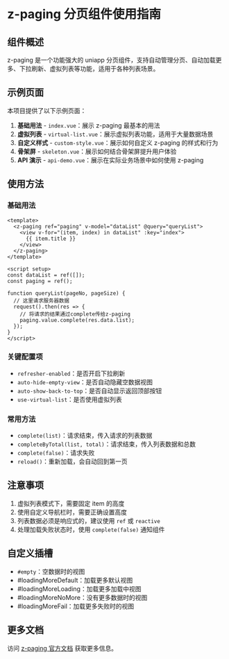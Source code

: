 # z-paging 分页组件使用指南

## 组件概述

z-paging 是一个功能强大的 uniapp 分页组件，支持自动管理分页、自动加载更多、下拉刷新、虚拟列表等功能，适用于各种列表场景。

## 示例页面

本项目提供了以下示例页面：

1. **基础用法** - `index.vue`：展示 z-paging 最基本的用法
2. **虚拟列表** - `virtual-list.vue`：展示虚拟列表功能，适用于大量数据场景
3. **自定义样式** - `custom-style.vue`：展示如何自定义 z-paging 的样式和行为
4. **骨架屏** - `skeleton.vue`：展示如何结合骨架屏提升用户体验
5. **API 演示** - `api-demo.vue`：展示在实际业务场景中如何使用 z-paging

## 使用方法

### 基础用法

```vue
<template>
  <z-paging ref="paging" v-model="dataList" @query="queryList">
    <view v-for="(item, index) in dataList" :key="index">
      {{ item.title }}
    </view>
  </z-paging>
</template>

<script setup>
const dataList = ref([]);
const paging = ref();

function queryList(pageNo, pageSize) {
  // 这里请求服务器数据
  request().then(res => {
    // 将请求的结果通过complete传给z-paging
    paging.value.complete(res.data.list);
  });
}
</script>
```

### 关键配置项

- `refresher-enabled`：是否开启下拉刷新
- `auto-hide-empty-view`：是否自动隐藏空数据视图
- `auto-show-back-to-top`：是否自动显示返回顶部按钮
- `use-virtual-list`：是否使用虚拟列表

### 常用方法

- `complete(list)`：请求结束，传入请求的列表数据
- `completeByTotal(list, total)`：请求结束，传入列表数据和总数
- `complete(false)`：请求失败
- `reload()`：重新加载，会自动回到第一页

## 注意事项

1. 虚拟列表模式下，需要固定 item 的高度
2. 使用自定义导航栏时，需要正确设置高度
3. 列表数据必须是响应式的，建议使用 `ref` 或 `reactive`
4. 处理加载失败状态时，使用 `complete(false)` 通知组件

## 自定义插槽

- `#empty`：空数据时的视图
- #loadingMoreDefault：加载更多默认视图
- #loadingMoreLoading：加载更多加载中视图
- #loadingMoreNoMore：没有更多数据时的视图
- #loadingMoreFail：加载更多失败时的视图

## 更多文档

访问 [z-paging 官方文档](https://z-paging.zxlee.cn) 获取更多信息。
